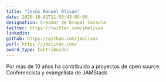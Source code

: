 ```yaml
---
title: "Jesús Manuel Olivas"
date: 2020-10-01T11:50:43-05:00
designation: Creador de Drupal Console
twitter: https://twitter.com/jmolivas
linkedin: 
github: https://github.com/jmolivas
purl: https://jmolivas.com/
award_type: Contribuidor
---
```


Por más de 10 años ha contribuido a proyectos de open source. Conferencista y evangelista de JAMStack